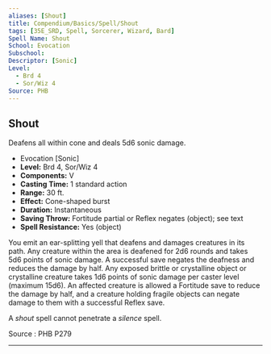 ```yaml
---
aliases: [Shout]
title: Compendium/Basics/Spell/Shout
tags: [35E_SRD, Spell, Sorcerer, Wizard, Bard]
Spell Name: Shout
School: Evocation
Subschool: 
Descriptor: [Sonic]
Level:
  - Brd 4
  - Sor/Wiz 4
Source: PHB
---
```



## Shout

Deafens all within cone and deals 5d6 sonic damage.

*   Evocation [Sonic]
*   **Level:** Brd 4, Sor/Wiz 4
*   **Components:** V
*   **Casting Time:** 1 standard action
*   **Range:** 30 ft.
*   **Effect:** Cone-shaped burst
*   **Duration:** Instantaneous
*   **Saving Throw:** Fortitude partial or Reflex negates (object); see text
*   **Spell Resistance:** Yes (object)

<p>You emit an ear-splitting yell that deafens and damages creatures in its path. Any creature within the area is deafened for 2d6 rounds and takes 5d6 points of sonic damage. A successful save negates the deafness and reduces the damage by half. Any exposed brittle or crystalline object or crystalline creature takes 1d6 points of sonic damage per caster level (maximum 15d6). An affected creature is allowed a Fortitude save to reduce the damage by half, and a creature holding fragile objects can negate damage to them with a successful Reflex save.</p><p>A <i>shout</i> spell cannot penetrate a <i>silence</i> spell.</p>

Source : PHB P279

---
